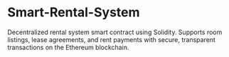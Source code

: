 # Smart-Rental-System
Decentralized rental system smart contract using Solidity. Supports room listings, lease agreements, and rent payments with secure, transparent transactions on the Ethereum blockchain.
